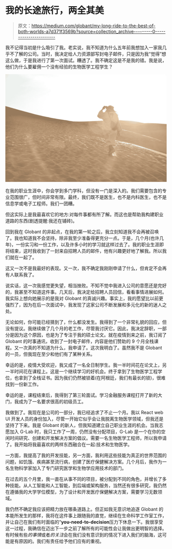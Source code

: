 # 我的长途旅行，两全其美

> 原文：<https://medium.com/globant/my-long-ride-to-the-best-of-both-worlds-a7d371f3569b?source=collection_archive---------0----------------------->

我不记得当初是什么吸引了我。老实说，我不知道为什么五年前我想加入一家我几乎不了解的公司。当时，我决定给人力资源部写封电子邮件，只是因为我“觉得”想这么做，于是我进行了第一次面试。糟透了。我不确定这是不是我的错。我是说，他们为什么要雇佣一个没有经验的生物医学工程学生？

![](img/2dc1c249298752d771231eff57c7f9d6.png)

在我的职业生涯中，你会学到多门学科，但没有一门是深入的。我们需要包含的专业范围很广，但时间非常有限。最终，我们既不是医生，也不是内科医生，也不是信息学或电子工程师。我们一团糟。

但这实际上是我最喜欢它的地方:对每件事都有所了解。而这也是帮助我构建职业道路的东西(剧透提醒:我还在铺砖)。

回到我在 Globant 的非起点，在我的第一轮之后，我立刻知道我不会再被召唤了。我也知道我不会坚持，除非我至少准备得更充分一点。于是，几个月(也许几年)，一份实习和一份工作，以及许多小时的学习就这样过去了。我的职业生涯即将结束，这时我收到了一封来自招聘人员的邮件，他有兴趣更好地了解我。所以我们就在一起了。

这又一次不是我最好的表现。又一次，我不确定我刚刚申请了什么，但肯定不会再有人联系我了。

说实话，这一次我感觉更失望，相当挫败。不知不觉中我进入公司的意愿还是完好的，我甚至不知道这件事。几天后，我决定给招聘人员回信，看看事情进展如何。我实际上想向她展示的是我对 Globant 的真诚兴趣。事实上，我的愿望比以前更强烈了，因为在后一次面试中，我发现了这家公司不断发展和多元化的新的迷人之处。

无论如何，你可能已经猜到了，什么都没发生。我得到了一个非常礼貌的回应，但没有提议。我继续做了几个月的老工作，尽管我讨厌它。因此，我决定辞职，一部分是因为这个原因，也是为了专注于我的硕士论文。就在疫情到来之前，我订阅了 Globant 的时事通讯，收到了一封电子邮件，内容是他们赞助的 9 个月全栈课程。又一次真的不知道为什么，我申请了。这次我明白了。虽然我不是 Globant 的一员，但我现在至少和他们有了某种关系。

幸运的是，疫情大受欢迎，我又成了一名全日制学生。我一半时间花在论文上，另一半时间花在课程上。这是一个继续学习的好机会。终于拿到了生物医学工程学位，也拿到了全栈证书。因为我们仍然被锁着(在阿根廷，我们有最长的锁)，很难找到一份新工作。

幸运的是，课程结束后，我得到了第三轮面试。学习金融服务课程打开了新的大门，我成为了一名要求很高的初级员工。

我做到了。我现在是公司的一部分，我已经追求了不止一个月。我以 React web UI 开发人员的身份加入，尽管一开始它似乎会让我脱离生物医学领域，但我还是坚持了下来。我是 Globant 的新人，但我知道建立自己职业生涯的机会。当我志愿加入 G-Lab 时，我只工作了一周，仍然没有分配项目，G-Lab 是一个在你的空闲时间研究、创建和开发解决方案的倡议。需要一名生物医学工程师，所以我申请了。我开始将我最喜欢的两样东西融合在一起:技术和生物医学。

一方面，我提高了我的开发技能，另一方面，我利用这些技能为真正的世界范围的问题，如饥饿、疾病甚至流行病，创建了医疗保健解决方案。几个月后，我作为一名生物科学家加入了专门研究医学和生物学应用技术的部门。

在过去的五个月里，我一直在从事不同的项目，被分配到不同的角色，并增长了多种技能。从人工智能和人工智能，到后端或架构服务，当然还有很多研究，我仍然在遵循我的大学学位模型，为了设计和开发医疗保健解决方案，需要学习无数领域。

我仍然不确定我应该把精力放在哪条道路上。但正如我无意识地追逐 Globant 的本能所发生的那样，我将在这件事上跟随我的直觉，继续在生命科学工作室工作，并让自己在我们有时面临的“**you-need-to-decision**压力下休息一下。我很享受这一过程，我确信在迈出下一步之前了解所有的可能性会让我做出更明智的选择。有时候有些*的事情*或者*的关注*会在我们没有意识到的情况下进入我们的脑海，这可能是有原因的。我们有责任给予他们应有的重视。